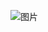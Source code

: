 ![图片](http://imgsrc.baidu.com/forum/w%3D580/sign=ee553a3777c6a7efb926a82ecdfbafe9/b3ca61fbfbedab640a0bd228f636afc378311e25.jpg  "图片")